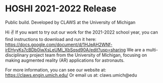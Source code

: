 # HOSHI 2021-2022 Release
Public build. Developed by CLAWS at the University of Michigan

Hi ✌
If you want to try out our work for the 2021-2022 school year, you can find instructions to download and run it here: https://docs.google.com/document/d/1HJeAH2WNf-irEHyyKs7cBDb0iwXsLeUMi_XbSqsd90A/edit?usp=sharing
We are a multi-disciplinary project team from the University of Michigan, focusing on making augmented reality (AR) applications for astronauts. 

For more information, you can see our website at: https://claws.engin.umich.edu/
Or email us at: claws.umich@edu
